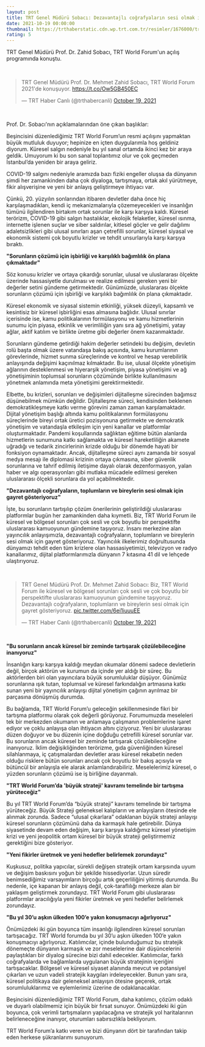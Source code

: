 ```yaml
--- 
layout: post
title: TRT Genel Müdürü Sobacı: Dezavantajlı coğrafyaların sesi olmak için gayret gösteriyoruz
date: 2021-10-19 00:00:00
thumbnail: https://trthaberstatic.cdn.wp.trt.com.tr/resimler/1676000/trt-genel-muduru-zahid-sobaci-1677494.jpg
rating: 5
---
```

<p>
	TRT Genel Müdürü Prof. Dr. Zahid Sobacı, TRT World Forum'un açılış programında konuştu.</p>
<p>
	 </p>
<blockquote class="twitter-tweet">
	<p dir="ltr" lang="tr">
		TRT Genel Müdürü Prof. Dr. Mehmet Zahid Sobacı, TRT World Forum 2021'de konuşuyor. <a href="https://t.co/Ow5GB450EC">https://t.co/Ow5GB450EC</a></p>
	— TRT Haber Canlı (@trthabercanli) <a href="https://twitter.com/trthabercanli/status/1450394902274183171?ref_src=twsrc%5Etfw">October 19, 2021</a></blockquote>
<script async src="https://platform.twitter.com/widgets.js" charset="utf-8"></script><p>
	 </p>
<p>
	Prof. Dr. Sobacı'nın açıklamalarından öne çıkan başlıklar:</p>
<p>
	Beşincisini düzenlediğimiz TRT World Forum’un resmi açılışını yapmaktan büyük mutluluk duyuyor; hepinize en içten duygularımla hoş geldiniz diyorum. Küresel salgın nedeniyle bu yıl sanal ortamda ikinci kez bir araya geldik. Umuyorum ki bu son sanal toplantımız olur ve çok geçmeden İstanbul’da yeniden bir araya geliriz.</p>
<p>
	COVID-19 salgını nedeniyle aramızda bazı fiziki engeller oluşsa da dünyanın şimdi her zamankinden daha çok diyaloga, tartışmaya, ortak akıl yürütmeye, fikir alışverişine ve yeni bir anlayış geliştirmeye ihtiyacı var.</p>
<p>
	Çünkü, 20. yüzyılın sonlarından itibaren devletler daha önce hiç karşılaşmadıkları, kendi iç mekanizmalarıyla çözemeyecekleri ve insanlığın tümünü ilgilendiren birtakım ortak sorunlar ile karşı karşıya kaldı. Küresel terörizm, COVID-19 gibi salgın hastalıklar, ekolojik felaketler, küresel ısınma, internette işlenen suçlar ve siber saldırılar, kitlesel göçler ve gelir dağılımı adaletsizlikleri gibi ulusal sınırları aşan çetrefilli sorunlar, küresel siyasal ve ekonomik sistemi çok boyutlu krizler ve tehdit unsurlarıyla karşı karşıya bıraktı.</p>
<p>
	<strong>"Sorunların çözümü için işbirliği ve karşılıklı bağımlılık ön plana çıkmaktadır"</strong></p>
<p>
	Söz konusu krizler ve ortaya çıkardığı sorunlar, ulusal ve uluslararası ölçekte üzerinde hassasiyetle durulması ve realize edilmesi gereken yeni bir değerler setini gündeme getirmektedir. Günümüzde, uluslararası ölçekte sorunların çözümü için işbirliği ve karşılıklı bağımlılık ön plana çıkmaktadır.</p>
<p>
	Küresel ekonomik ve siyasal sistemin etkinliği, yüksek düzeyli, kapsamlı ve kesintisiz bir küresel işbirliğini esas almasına bağlıdır. Ulusal sınırlar içerisinde ise, kamu politikalarının formülasyonu ve kamu hizmetlerinin sunumu için piyasa, etkinlik ve verimliliğin yanı sıra ağ yönetişimi, yatay ağlar, aktif katılım ve birlikte üretme gibi değerler önem kazanmaktadır.</p>
<p>
	Sorunların gündeme getirdiği hakim değerler setindeki bu değişim, devletin rolü başta olmak üzere vatandaşa bakış açısında, kamu kurumlarının görevlerinde, hizmet sunma süreçlerinde ve kontrol ve hesap verebilirlik anlayışında değişimi kaçınılmaz kılmaktadır. Bu ise, ulusal ölçekte yönetişim ağlarının desteklenmesi ve hiyerarşik yönetişim, piyasa yönetişimi ve ağ yönetişiminin toplumsal sorunların çözümünde birlikte kullanılmasını yönetmek anlamında meta yönetişimi gerektirmektedir.</p>
<p>
	Elbette, bu krizleri, sorunları ve değişimleri dijitalleşme sürecinden bağımsız düşünebilmek mümkün değildir. Dijitalleşme süreci, kendisinden beklenen demokratikleşmeye katkı verme görevini zaman zaman karşılamaktadır. Dijital yönetişim başlığı altında kamu politikalarının formülasyonu süreçlerinde bireyi ortak üretici pozisyonuna getirmekte ve demokratik yönetişim ve vatandaşla etkileşim için yeni kanallar ve platformlar oluşturmaktadır. Pandemi koşullarında sağlıktan eğitime bütün alanlarda hizmetlerin sunumuna katkı sağlamakta ve küresel hareketliliğin akamete uğradığı ve tedarik zincirlerinin krizde olduğu bir dönemde hayati bir fonksiyon oynamaktadır. Ancak, dijitalleşme süreci aynı zamanda bir sosyal medya mesajı ile diplomasi krizinin ortaya çıkmasına, siber güvenlik sorunlarına ve tahrif edilmiş iletişime dayalı olarak dezenformasyon, yalan haber ve algı operasyonları gibi mutlaka mücadele edilmesi gereken uluslararası ölçekli sorunlara da yol açabilmektedir.</p>
<p>
	<strong>"Dezavantajlı coğrafyaların, toplumların ve bireylerin sesi olmak için gayret gösteriyoruz"</strong></p>
<p>
	İşte, bu sorunların tartışılıp çözüm önerilerinin geliştirildiği uluslararası platformlar bugün her zamankinden daha kıymetli. Biz, TRT World Forum ile küresel ve bölgesel sorunları çok sesli ve çok boyutlu bir perspektifte uluslararası kamuoyunun gündemine taşıyoruz. İnsanı merkezine alan yayıncılık anlayışımızla, dezavantajlı coğrafyaların, toplumların ve bireylerin sesi olmak için gayret gösteriyoruz. Yayıncılık ilkelerimiz doğrultusunda dünyamızı tehdit eden tüm krizlere olan hassasiyetimizi, televizyon ve radyo kanallarımız, dijital platformlarımızla dünyanın 7 kıtasına 41 dil ve lehçede ulaştırıyoruz.</p>
<p>
	 </p>
<blockquote class="twitter-tweet">
	<p dir="ltr" lang="tr">
		TRT Genel Müdürü Prof. Dr. Mehmet Zahid Sobacı: Biz, TRT World Forum ile küresel ve bölgesel sorunları çok sesli ve çok boyutlu bir perspektifte uluslararası kamuoyunun gündemine taşıyoruz. Dezavantajlı coğrafyaların, toplumların ve bireylerin sesi olmak için gayret gösteriyoruz. <a href="https://t.co/6ei1iuuuEE">pic.twitter.com/6ei1iuuuEE</a></p>
	— TRT Haber Canlı (@trthabercanli) <a href="https://twitter.com/trthabercanli/status/1450398895691943941?ref_src=twsrc%5Etfw">October 19, 2021</a></blockquote>
<script async src="https://platform.twitter.com/widgets.js" charset="utf-8"></script><p>
	 </p>
<p>
	<strong>"Bu sorunların ancak küresel bir zeminde tartışarak çözülebileceğine inanıyoruz"</strong></p>
<p>
	İnsanlığın karşı karşıya kaldığı meydan okumalar dönemi sadece devletlerin değil, birçok aktörün ve kurumun da içinde yer aldığı bir süreç. Bu aktörlerden biri olan yayıncılara büyük sorumluluklar düşüyor. Günümüz sorunlarına ışık tutan, toplumsal ve küresel farkındalığın artmasına katkı sunan yeni bir yayıncılık anlayışı dijital yönetişim çağının ayrılmaz bir parçasına dönüşmüş durumda.</p>
<p>
	Bu bağlamda, TRT World Forum’u geleceğin şekillenmesinde fikri bir tartışma platformu olarak çok değerli görüyoruz. Forumumuzda meseleleri tek bir merkezden okumanın ve anlamaya çalışmanın problemlerine işaret ediyor ve çoklu anlayışa olan ihtiyacın altını çiziyoruz. Yeni bir uluslararası düzen doğuyor ve bu düzenin içine doğduğu çetrefilli küresel sorunlar var. Bu sorunların ancak küresel bir zeminde tartışarak çözülebileceğine inanıyoruz. İklim değişikliğinden terörizme, gıda güvenliğinden küresel silahlanmaya, iç çatışmalardan devletler arası küresel rekabetin neden olduğu risklere bütün sorunları ancak çok boyutlu bir bakış açısıyla ve bütüncül bir anlayışla ele alarak anlamlandırabiliriz. Meselelerimiz küresel, o yüzden sorunların çözümü ise iş birliğine dayanmalı.</p>
<p>
	<strong>"TRT World Forum’da 'büyük strateji' kavramı temelinde bir tartışma yürüteceğiz"</strong></p>
<p>
	Bu yıl TRT World Forum’da “büyük strateji” kavramı temelinde bir tartışma yürüteceğiz. Büyük Strateji geleneksel kalıpların ve anlayışların ötesinde ele alınmak zorunda. Sadece “ulusal çıkarlara” odaklanan büyük strateji anlayışı küresel sorunların çözümünü daha da karmaşık hale getirebilir. Dünya siyasetinde devam eden değişim, karşı karşıya kaldığımız küresel yönetişim krizi ve yeni jeopolitik ortam küresel bir büyük strateji geliştirmemiz gerektiğini bize gösteriyor.</p>
<p>
	<strong>"Yeni fikirler üretmek ve yeni hedefler belirlemek zorundayız"</strong></p>
<p>
	Kuşkusuz, politika yapıcılar, sürekli değişen stratejik ortam karşısında uyum ve değişim baskısını yoğun bir şekilde hissediyorlar. Uzun süredir benimsediğimiz varsayımların birçoğu artık geçerliliğini yitirmiş durumda. Bu nedenle, içe kapanan bir anlayış değil, çok-taraflılığı merkeze alan bir yaklaşım geliştirmek zorundayız. TRT World Forum gibi uluslararası platformlar aracılığıyla yeni fikirler üretmek ve yeni hedefler belirlemek zorundayız. </p>
<p>
	<strong>"Bu yıl 30’u aşkın ülkeden 100’e yakın konuşmacıyı ağırlıyoruz"</strong></p>
<p>
	Önümüzdeki iki gün boyunca tüm insanlığı ilgilendiren küresel sorunları tartışacağız. TRT World forumda bu yıl 30’u aşkın ülkeden 100’e yakın konuşmacıyı ağırlıyoruz. Katılımcılar, içinde bulunduğumuz bu stratejik dönemeçte dünyanın karmaşık ve zor meselelerine dair düşüncelerini paylaştıkları bir diyalog sürecine bizi dahil edecekler. Katılımcılar, farklı coğrafyalarda ve bağlamlarda uygulanan büyük stratejinin içeriğini tartışacaklar. Bölgesel ve küresel siyaset alanında mevcut ve potansiyel çıkarları ve uzun vadeli stratejik kaygıları irdeleyecekler. Bunun yanı sıra, küresel politikaya dair geleneksel anlayışın ötesine geçerek, ortak sorumluluklarımız ve eylemlerimiz üzerine de odaklanacaklar.</p>
<p>
	Beşincisini düzenlediğimiz TRT World Forum, daha katılımcı, çözüm odaklı ve duyarlı olabilmemiz için büyük bir fırsat sunuyor. Önümüzdeki iki gün boyunca, çok verimli tartışmaların yapılacağına ve stratejik yol haritalarının belirleneceğine inanıyor, oturumları sabırsızlıkla bekliyorum. </p>
<p>
	TRT World Forum’a katkı veren ve bizi dünyanın dört bir tarafından takip eden herkese şükranlarımı sunuyorum.</p>
